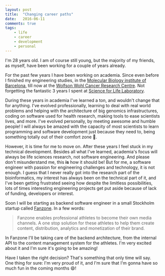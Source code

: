 ```yaml
---
layout: post
title:  "Changing career paths"
date:   2016-06-11
comments: true
tags:
    - life
    - career
    - development
    - personal
---
```

I'm 28 years old. I am of course still young, but the majority of my friends, as myself, have been working
for a couple of years already.

For the past few years I have been working on academia. Since even before I finished my engineering
studies, in the [Molecular Biology institute of Barcelona][ibmb], till now at the [Wolfson Wohl Cancer Research Centre][wwcrc].
Not forgetting the fantastic 3 years I spent at [Science for Life Laboratory][scilifelab].

During these years in academia I've learned a ton, and wouldn't change that for anything.
I've evolved professionally, learning to deal with real world problems and
helping with the architecture of big genomics infrastructures, coding on software used for health research,
making tools to ease scientists lives, and more. I've evolved personally, by meeting awesome and humble
people! I will always be amazed with the capacity of most scientists to learn programming and software
development just because they need to, being something totally out of their comfort zone :tophat:.

However, it is time for me to move on. After these years I feel stuck in my technical development. Besides
all what I've learned, academia's focus will always be life sciences research, not software engineering.
And please don't misunderstand me, this **is** how it should be! But for me, a software engineer with
passion for engineering challenges and technology, it is not enough. I guess that I never really got into the research
part of the bioinformatics, my interest has always been on the technical part of it, and I've been
getting frustrated seeing how despite the limitless possibilities, lots of times interesting engineering
projects get put aside because of lack of funding, developers or interest.

Soon I will be starting as backend software engineer in a small Stockholm startup called [Fanzone][fanzone].
In a few words:

> Fanzone enables professional athletes to become their own media channels. A one stop solution for
> these athletes to help them create content, distribution, analytics and monetization of their brand.

In Fanzone I'll be taking care of the backend architecture, from the internal API to the content management
system for the athletes. I'm very excited about it and I'm sure it's going to be amazing!

Have I taken the right decision? That's something that only time will say. One thing for sure: I'm very
proud of it, and I'm sure that I'm gonna have so much fun in the coming months :smile:!

[ibmb]: http://www.ibmb.csic.es/
[wwcrc]: http://www.gla.ac.uk/researchinstitutes/cancersciences/ics/facilities/wwcrc/
[scilifelab]: https://www.scilifelab.se/
[fanzone]: http://www.getfanzone.com/
